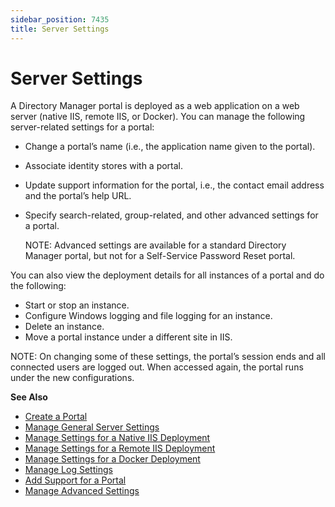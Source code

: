 ```yaml
---
sidebar_position: 7435
title: Server Settings
---
```


# Server Settings

A Directory Manager portal is deployed as a web application on a web server (native IIS, remote IIS, or Docker). You can manage the following server-related settings for a portal:

* Change a portal’s name (i.e., the application name given to the portal).
* Associate identity stores with a portal.
* Update support information for the portal, i.e., the contact email address and the portal’s help URL.
* Specify search-related, group-related, and other advanced settings for a portal.

  NOTE: Advanced settings are available for a standard Directory Manager portal, but not for a Self-Service Password Reset portal.

You can also view the deployment details for all instances of a portal and do the following:

* Start or stop an instance.
* Configure Windows logging and file logging for an instance.
* Delete an instance.
* Move a portal instance under a different site in IIS.

NOTE: On changing some of these settings, the portal’s session ends and all connected users are logged out. When accessed again, the portal runs under the new configurations.

**See Also**

* [Create a Portal](../Create "Create a Portal")
* [Manage General Server Settings](General "Manage General Server Settings")
* [Manage Settings for a Native IIS Deployment](NativeIIS "Manage Settings for a Native IIS Deployment")
* [Manage Settings for a Remote IIS Deployment](RemoteIIS "Manage Settings for a Remote IIS Deployment")
* [Manage Settings for a Docker Deployment](Docker "Manage Settings for a Docker Deployment")
* [Manage Log Settings](Log "Manage Log Settings")
* [Add Support for a Portal](Support "Add Support for a Portal")
* [Manage Advanced Settings](Advanced "Manage Advanced Settings")